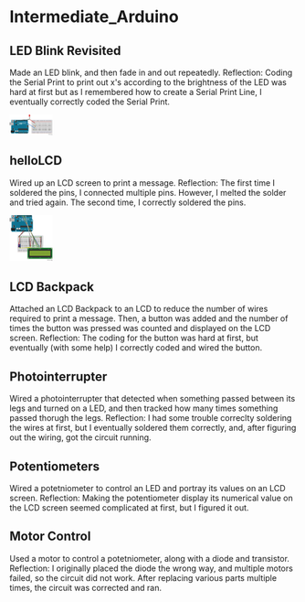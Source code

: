 # Intermediate_Arduino
## LED Blink Revisited
Made an LED blink, and then fade in and out repeatedly. Reflection: Coding the Serial Print to print out x's according to the brightness of the LED was hard at first but as I remembered how to create a Serial Print Line, I eventually correctly coded the Serial Print.

<img src="images/LED Blink Revisited fritzing_bb.png" width="75">

## helloLCD
Wired up an LCD screen to print a message. Reflection: The first time I soldered the pins, I connected multiple pins. However, I melted the solder and tried again. The second time, I correctly soldered the pins.

<img src="images/helloLCD fritzing_bb.png" width="75">

## LCD Backpack
Attached an LCD Backpack to an LCD to reduce the number of wires required to print a message. Then, a button was added and the number of times the button was pressed was counted and displayed on the LCD screen. Reflection: The coding for the button was hard at first, but eventually (with some help) I correctly coded and wired the button.
## Photointerrupter
Wired a photointerrupter that detected when something passed between its legs and turned on a LED, and then tracked how many times something passed thorugh the legs. Reflection: I had some trouble correclty soldering the wires at first, but I eventually soldered them correctly, and, after figuring out the wiring, got the circuit running.
## Potentiometers
Wired a potetniometer to control an LED and portray its values on an LCD screen. Reflection: Making the potentiometer display its numerical value on the LCD screen seemed complicated at first, but I figured it out. 
## Motor Control
Used a motor to control a potetniometer, along with a diode and transistor. Reflection: I originally placed the diode the wrong way, and multiple motors failed, so the circuit did not work. After replacing various parts multiple times, the circuit was corrected and ran.

